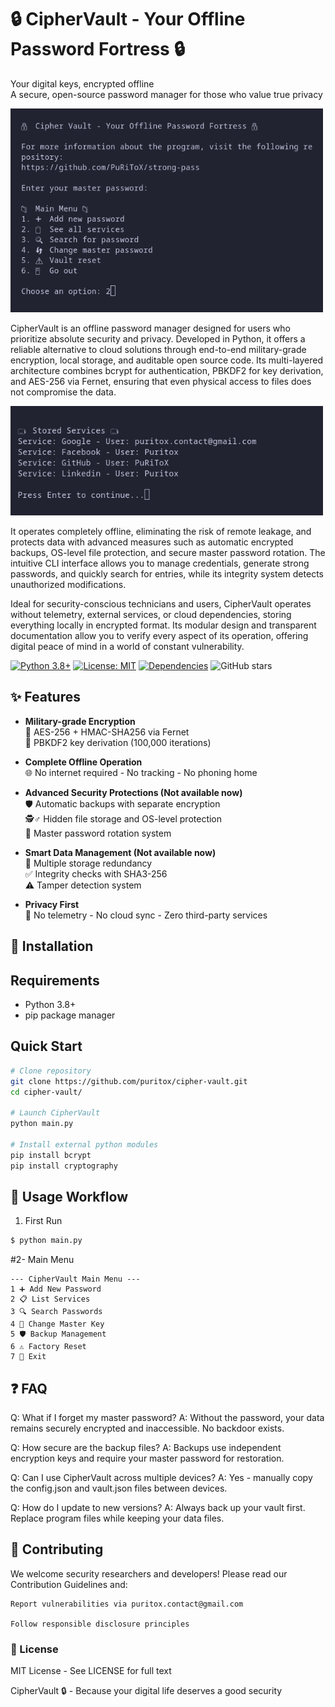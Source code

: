 # 🔒 CipherVault - Your Offline Password Fortress 🔒

 Your digital keys, encrypted offline  
 A secure, open-source password manager for those who value true privacy

<img alt="Program preview 1" src="images/cipher-vault-screenshot.png" width="500"/>

 CipherVault is an offline password manager designed for users who prioritize absolute security and privacy. Developed in Python, it offers a reliable alternative to cloud solutions through end-to-end military-grade encryption, local storage, and auditable open source code. Its multi-layered architecture combines bcrypt for authentication, PBKDF2 for key derivation, and AES-256 via Fernet, ensuring that even physical access to files does not compromise the data. 
 
<img alt="Program preview 2" src="images/cipher-vault-screenshot-2.png" width="500"/>

 It operates completely offline, eliminating the risk of remote leakage, and protects data with advanced measures such as automatic encrypted backups, OS-level file protection, and secure master password rotation. The intuitive CLI interface allows you to manage credentials, generate strong passwords, and quickly search for entries, while its integrity system detects unauthorized modifications. 
 
 Ideal for security-conscious technicians and users, CipherVault operates without telemetry, external services, or cloud dependencies, storing everything locally in encrypted format. Its modular design and transparent documentation allow you to verify every aspect of its operation, offering digital peace of mind in a world of constant vulnerability.

[![Python 3.8+](https://img.shields.io/badge/python-3.8+-blue.svg)](https://www.python.org/)
[![License: MIT](https://img.shields.io/badge/License-MIT-yellow.svg)](https://opensource.org/licenses/MIT)
[![Dependencies](https://img.shields.io/badge/dependencies-secure-green)](https://github.com/yourusername/ciphervault/blob/main/requirements.txt)
![GitHub stars](https://img.shields.io/github/stars/puritox/cipher-vault?style=social)

## ✨ Features

- **Military-grade Encryption**  
  🔐 AES-256 + HMAC-SHA256 via Fernet  
  🔑 PBKDF2 key derivation (100,000 iterations)

- **Complete Offline Operation**  
  🌐 No internet required - No tracking - No phoning home

- **Advanced Security Protections (Not available now)**  
  🛡️ Automatic backups with separate encryption  
  🕵️♂️ Hidden file storage and OS-level protection  
  🔄 Master password rotation system 

- **Smart Data Management (Not available now)**  
  📂 Multiple storage redundancy  
  ✅ Integrity checks with SHA3-256  
  ⚠️ Tamper detection system

- **Privacy First**  
  🚫 No telemetry - No cloud sync - Zero third-party services

## 🚀 Installation

## Requirements
- Python 3.8+
- pip package manager

## Quick Start
```bash
# Clone repository
git clone https://github.com/puritox/cipher-vault.git
cd cipher-vault/

# Launch CipherVault
python main.py

# Install external python modules
pip install bcrypt
pip install cryptography

``` 
## 🔄 Usage Workflow

1. First Run

```bash
$ python main.py
```
#2- Main Menu

```plaintext
--- CipherVault Main Menu ---
1 ➕ Add New Password
2 📋 List Services
3 🔍 Search Passwords  
4 🔄 Change Master Key
5 🛡️ Backup Management
6 ⚠️ Factory Reset
7 🚪 Exit
```

## ❓ FAQ

Q: What if I forget my master password?
A: Without the password, your data remains securely encrypted and inaccessible. No backdoor exists.

Q: How secure are the backup files?
A: Backups use independent encryption keys and require your master password for restoration.

Q: Can I use CipherVault across multiple devices?
A: Yes - manually copy the config.json and vault.json files between devices.

Q: How do I update to new versions?
A: Always back up your vault first. Replace program files while keeping your data files.

## 🤝 Contributing

We welcome security researchers and developers!
Please read our Contribution Guidelines and:

    Report vulnerabilities via puritox.contact@gmail.com

    Follow responsible disclosure principles

### 📜 License

MIT License - See LICENSE for full text

CipherVault 🔒 - Because your digital life deserves a good security